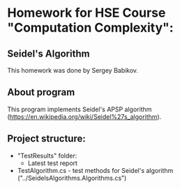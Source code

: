 # Homework for HSE Course "Computation Complexity": 
## Seidel's Algorithm
This homework was done by Sergey Babikov. 
## About program
This program implements Seidel's APSP algorithm (https://en.wikipedia.org/wiki/Seidel%27s_algorithm).
## Project structure:
- "TestResults" folder:
	- Latest test report
- TestAlgorithm.cs - test methods for Seidel's algorithm ("../SeidelsAlgorithms.Algorithms.cs")
